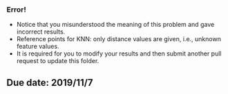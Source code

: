 ### Error! ###
- Notice that you misunderstood the meaning of this problem and gave incorrect results.
- Reference points for KNN: only distance values are given, i.e., unknown feature values.
- It is required for you to modify your results and then submit another pull request to update this folder.
## Due date: 2019/11/7 ##
